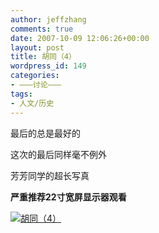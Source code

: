 ```yaml
---
author: jeffzhang
comments: true
date: 2007-10-09 12:06:26+00:00
layout: post
title: 胡同（4）
wordpress_id: 149
categories:
- ———讨论———
tags:
- 人文/历史
---
```


[](http://photo.blog.sina.com.cn/showpic.html#blogid=57f94311010009cx&url=http://static4.photo.sina.com.cn/orignal/57f943118a118c0ec2243)最后的总是最好的

这次的最后同样毫不例外

芳芳同学的超长写真

**严重推荐22寸宽屏显示器观看**

[![胡同（4）](http://simg.sinajs.cn/blog7style/images/common/sg_trans.gif)](http://photo.blog.sina.com.cn/showpic.html#blogid=57f94311010009cx&url=http://static4.photo.sina.com.cn/orignal/57f943118a118c0ec2243)
